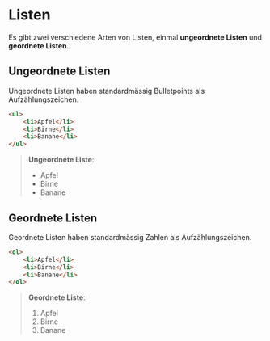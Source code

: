 # Listen

<show-structure depth="2" />

Es gibt zwei verschiedene Arten von Listen, einmal **ungeordnete Listen** und **geordnete Listen**.

## Ungeordnete Listen

Ungeordnete Listen haben standardmässig Bulletpoints als Aufzählungszeichen.

```HTML
<ul>
    <li>Apfel</li>
    <li>Birne</li>
    <li>Banane</li>
</ul>
```

> **Ungeordnete Liste**:
>
> - Apfel
> - Birne
> - Banane

## Geordnete Listen

Geordnete Listen haben standardmässig Zahlen als Aufzählungszeichen.

```HTML
<ol>
    <li>Apfel</li>
    <li>Birne</li>
    <li>Banane</li>
</ol>
```

> **Geordnete Liste**:
>
> 1. Apfel
> 2. Birne
> 3. Banane
